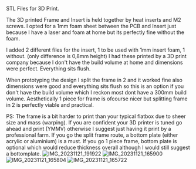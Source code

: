 STL Files for 3D Print.

The 3D printed Frame and Insert is held together by heat inserts and M2 screws.
I opted for a 1mm foam sheet between the PCB and Insert just because I have a laser and foam at home but its perfectly fine without the foam. 

I added 2 different files for the insert, 1 to be used with 1mm insert foam, 1 without. (only difference is 0,8mm height)
I had these printed by a 3D print company because I don't have the build volume at home and dimensions were perfect. Everything sits flush.

When prototyping the design I split the frame in 2 and it worked fine also dimensions were good and everything sits flush so this is an option if you don't have the build volume which I reckon most dont have a 300mm build volume.
Aesthetically 1 piece for frame is ofcourse nicer but splitting frame in 2 is perfectly viable and practical.

PS: The frame is a bit harder to print than your typical flatbox due to sheer size and mass (warping). If you are confident your 3D printer is tuned go ahead and print (YMMV) otherwise I suggest just having it print by a professional farm.
    If you go the split frame route, a bottom plate (either acrylic or aluminium) is a must. If you go 1 piece frame, bottom plate is optional which would reduce thickness overall although I would still suggest a bottomplate.
![IMG_20231121_191922](https://github.com/dangk1/Hardware/assets/57189623/6e4a1b47-7f64-4584-9cd0-e709c4ed2ece)
![IMG_20231121_165900](https://github.com/dangk1/Hardware/assets/57189623/e9adf802-992a-4469-8ee8-91f582414dfb)
![IMG_20231121_165804](https://github.com/dangk1/Hardware/assets/57189623/1b9f03b2-7b96-4c29-ac3f-a8f445fceccf)
![IMG_20231121_165722](https://github.com/dangk1/Hardware/assets/57189623/3ee59eac-0c63-463f-ab3e-49d8aa94c094)

